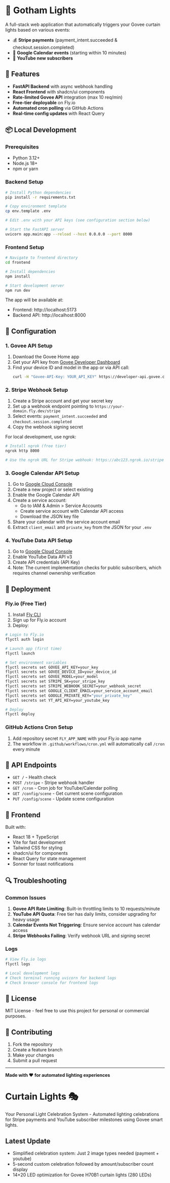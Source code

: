 # 🌟 Gotham Lights

A full-stack web application that automatically triggers your Govee curtain lights based on various events:
- 💰 **Stripe payments** (payment_intent.succeeded & checkout.session.completed)
- 📅 **Google Calendar events** (starting within 10 minutes)
- 🔴 **YouTube new subscribers**

## 🚀 Features

- **FastAPI Backend** with async webhook handling
- **React Frontend** with shadcn/ui components
- **Rate-limited Govee API** integration (max 10 req/min)
- **Free-tier deployable** on Fly.io
- **Automated cron polling** via GitHub Actions
- **Real-time config updates** with React Query

## 📦 Local Development

### Prerequisites

- Python 3.12+
- Node.js 18+
- npm or yarn

### Backend Setup

```bash
# Install Python dependencies
pip install -r requirements.txt

# Copy environment template
cp env.template .env

# Edit .env with your API keys (see configuration section below)

# Start the FastAPI server
uvicorn app.main:app --reload --host 0.0.0.0 --port 8000
```

### Frontend Setup

```bash
# Navigate to frontend directory
cd frontend

# Install dependencies
npm install

# Start development server
npm run dev
```

The app will be available at:
- Frontend: http://localhost:5173
- Backend API: http://localhost:8000

## 🔧 Configuration

### 1. Govee API Setup

1. Download the Govee Home app
2. Get your API key from [Govee Developer Dashboard](https://developer.govee.com/)
3. Find your device ID and model in the app or via API call:
   ```bash
   curl -H "Govee-API-Key: YOUR_API_KEY" https://developer-api.govee.com/v1/devices
   ```

### 2. Stripe Webhook Setup

1. Create a Stripe account and get your secret key
2. Set up a webhook endpoint pointing to `https://your-domain.fly.dev/stripe`
3. Select events: `payment_intent.succeeded` and `checkout.session.completed`
4. Copy the webhook signing secret

For local development, use ngrok:
```bash
# Install ngrok (free tier)
ngrok http 8000

# Use the ngrok URL for Stripe webhook: https://abc123.ngrok.io/stripe
```

### 3. Google Calendar API Setup

1. Go to [Google Cloud Console](https://console.cloud.google.com/)
2. Create a new project or select existing
3. Enable the Google Calendar API
4. Create a service account:
   - Go to IAM & Admin > Service Accounts
   - Create service account with Calendar API access
   - Download the JSON key file
5. Share your calendar with the service account email
6. Extract `client_email` and `private_key` from the JSON for your `.env`

### 4. YouTube Data API Setup

1. Go to [Google Cloud Console](https://console.cloud.google.com/)
2. Enable YouTube Data API v3
3. Create API credentials (API Key)
4. Note: The current implementation checks for public subscribers, which requires channel ownership verification

## 🐳 Deployment

### Fly.io (Free Tier)

1. Install [Fly CLI](https://fly.io/docs/hands-on/install-flyctl/)
2. Sign up for Fly.io account
3. Deploy:

```bash
# Login to Fly.io
flyctl auth login

# Launch app (first time)
flyctl launch

# Set environment variables
flyctl secrets set GOVEE_API_KEY=your_key
flyctl secrets set GOVEE_DEVICE_ID=your_device_id
flyctl secrets set GOVEE_MODEL=your_model
flyctl secrets set STRIPE_SK=your_stripe_key
flyctl secrets set STRIPE_WEBHOOK_SECRET=your_webhook_secret
flyctl secrets set GOOGLE_CLIENT_EMAIL=your_service_account_email
flyctl secrets set GOOGLE_PRIVATE_KEY="your_private_key"
flyctl secrets set YT_API_KEY=your_youtube_key

# Deploy
flyctl deploy
```

### GitHub Actions Cron Setup

1. Add repository secret `FLY_APP_NAME` with your Fly.io app name
2. The workflow in `.github/workflows/cron.yml` will automatically call `/cron` every minute

## 🔗 API Endpoints

- `GET /` - Health check
- `POST /stripe` - Stripe webhook handler
- `GET /cron` - Cron job for YouTube/Calendar polling
- `GET /config/scene` - Get current scene configuration
- `PUT /config/scene` - Update scene configuration

## 🎨 Frontend

Built with:
- React 18 + TypeScript
- Vite for fast development
- Tailwind CSS for styling
- shadcn/ui for components
- React Query for state management
- Sonner for toast notifications

## 🔍 Troubleshooting

### Common Issues

1. **Govee API Rate Limiting**: Built-in throttling limits to 10 requests/minute
2. **YouTube API Quota**: Free tier has daily limits, consider upgrading for heavy usage
3. **Calendar Events Not Triggering**: Ensure service account has calendar access
4. **Stripe Webhooks Failing**: Verify webhook URL and signing secret

### Logs

```bash
# View Fly.io logs
flyctl logs

# Local development logs
# Check terminal running uvicorn for backend logs
# Check browser console for frontend logs
```

## 📄 License

MIT License - feel free to use this project for personal or commercial purposes.

## 🤝 Contributing

1. Fork the repository
2. Create a feature branch
3. Make your changes
4. Submit a pull request

---

**Made with ❤️ for automated lighting experiences**

# Curtain Lights 🎭

Your Personal Light Celebration System - Automated lighting celebrations for Stripe payments and YouTube subscriber milestones using Govee smart lights.

## Latest Update
- Simplified celebration system: Just 2 image types needed (payment + youtube)
- 5-second custom celebration followed by amount/subscriber count display
- 14×20 LED optimization for Govee H70B1 curtain lights (280 LEDs)